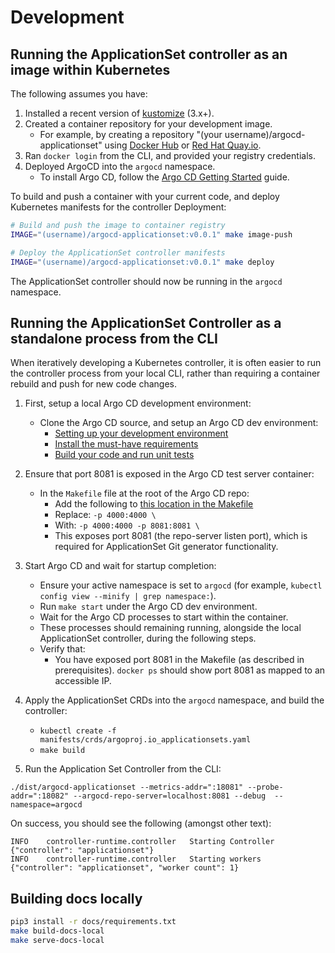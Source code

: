 # Development

## Running the ApplicationSet controller as an image within Kubernetes

The following assumes you have: 

1. Installed a recent version of [kustomize](https://github.com/kubernetes-sigs/kustomize) (3.x+). 
2. Created a container repository for your development image.
    - For example, by creating a repository "(your username)/argocd-applicationset" using [Docker Hub](https://hub.docker.com/) or [Red Hat Quay.io](https://quay.io/).
3. Ran `docker login` from the CLI, and provided your registry credentials.
4. Deployed ArgoCD into the `argocd` namespace.
    - To install Argo CD, follow the [Argo CD Getting Started](https://argoproj.github.io/argo-cd/getting_started/) guide.

To build and push a container with your current code, and deploy Kubernetes manifests for the controller Deployment:

```bash
# Build and push the image to container registry
IMAGE="(username)/argocd-applicationset:v0.0.1" make image-push

# Deploy the ApplicationSet controller manifests
IMAGE="(username)/argocd-applicationset:v0.0.1" make deploy
```

The ApplicationSet controller should now be running in the `argocd` namespace.


## Running the ApplicationSet Controller as a standalone process from the CLI

When iteratively developing a Kubernetes controller, it is often easier to run the controller process from your local CLI, rather than requiring a container rebuild and push for new code changes.

1. First, setup a local Argo CD development environment:
    - Clone the Argo CD source, and setup an Argo CD dev environment:
        - [Setting up your development environment](https://argoproj.github.io/argo-cd/developer-guide/contributing/#setting-up-your-development-environment)
        - [Install the must-have requirements](https://argoproj.github.io/argo-cd/developer-guide/contributing/#install-the-must-have-requirements)
        - [Build your code and run unit tests](https://argoproj.github.io/argo-cd/developer-guide/contributing/#build-your-code-and-run-unit-tests)
 
2. Ensure that port 8081 is exposed in the Argo CD test server container:
    - In the `Makefile` file at the root of the Argo CD repo:
        - Add the following to [this location in the Makefile](https://github.com/argoproj/argo-cd/blob/27912a08f151fab038ddb804a618ca8cde01d68e/Makefile#L75)
        - Replace: `-p 4000:4000 \`
        - With: `-p 4000:4000 -p 8081:8081 \`
        - This exposes port 8081 (the repo-server listen port), which is required for ApplicationSet Git generator functionality.

3. Start Argo CD and wait for startup completion:
    - Ensure your active namespace is set to `argocd` (for example, `kubectl config view --minify | grep namespace:`).
    - Run `make start` under the Argo CD dev environment.
    - Wait for the Argo CD processes to start within the container.
    - These processes should remaining running, alongside the local ApplicationSet controller, during the following steps.
    - Verify that:
        - You have exposed port 8081 in the Makefile (as described in prerequisites). `docker ps` should show port 8081 as mapped to an accessible IP.

4. Apply the ApplicationSet CRDs into the `argocd` namespace, and build the controller:
    - `kubectl create -f manifests/crds/argoproj.io_applicationsets.yaml`
    - `make build`

5. Run the Application Set Controller from the CLI:
```
./dist/argocd-applicationset --metrics-addr=":18081" --probe-addr=":18082" --argocd-repo-server=localhost:8081 --debug  --namespace=argocd
```

On success, you should see the following (amongst other text):
```
INFO	controller-runtime.controller	Starting Controller	{"controller": "applicationset"}
INFO	controller-runtime.controller	Starting workers	{"controller": "applicationset", "worker count": 1}
```

## Building docs locally

```sh
pip3 install -r docs/requirements.txt
make build-docs-local
make serve-docs-local
```
